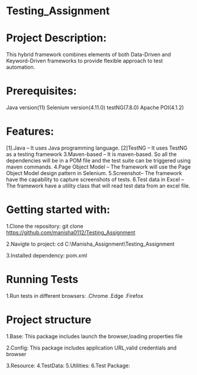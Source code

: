 #  Testing_Assignment

# Project Description:
This hybrid framework combines elements of both Data-Driven and Keyword-Driven frameworks 
to provide flexible approach to test automation.

# Prerequisites:
Java version(11)
Selenium version(4.11.0)
testNG(7.8.0)
Apache POI(4.1.2)

# Features:
[1].Java – It uses Java programming language.
[2]TestNG – It uses TestNG as a testing framework
3.Maven-based – It is maven-based. So all the dependencies will be in a POM file and the test suite can be triggered using maven commands.
4.Page Object Model – The framework will use the Page Object Model design pattern in Selenium.
5.Screenshot– The framework have the capability to capture screenshots of tests.
6.Test data in Excel – The framework have a utility class that will read test data from an excel file.

# Getting started with:
1.Clone the repository:
git clone https://github.com/manisha0112/Testing_Assignment

2.Navigte to project:
  cd C:\Manisha_Assignment\Testing_Assignment

3.Installed dependency:
  pom.xml

# Running Tests
1.Run tests in different browsers:
.Chrome
.Edge
.Firefox

# Project structure

1.Base:
This package includes launch the browser,loading properties file

2.Config:
This package includes application URL,valid credentials and browser

3.Resource:
4.TestData:
5.Utilities:
6.Test Package:


